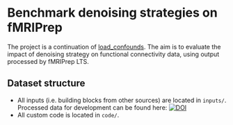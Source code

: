 # Benchmark denoising strategies on fMRIPrep 

The project is a continuation of [load_confounds](https://github.com/SIMEXP/load_confounds).
The aim is to evaluate the impact of denoising strategy on functional connectivity data, using output processed by fMRIPrep LTS.

## Dataset structure

- All inputs (i.e. building blocks from other sources) are located in
  `inputs/`.
  Processed data for development can be found here: [![DOI](https://zenodo.org/badge/DOI/10.5281/zenodo.5761931.svg)](https://doi.org/10.5281/zenodo.5761931)
- All custom code is located in `code/`.
